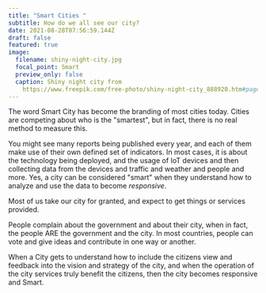 ```yaml
---
title: "Smart Cities "
subtitle: How do we all see our city?
date: 2021-08-28T07:56:59.144Z
draft: false
featured: true
image:
  filename: shiny-night-city.jpg
  focal_point: Smart
  preview_only: false
  caption: Shiny night city from
    https://www.freepik.com/free-photo/shiny-night-city_888920.htm#page=1&query=smart%20city&position=10
---
```

The word Smart City has become the branding of most cities today. Cities are competing about who is the "smartest", but in fact, there is no real method to measure this.

You might see many reports being published every year, and each of them make use of their own defined set of indicators. In most cases, it is about the technology being deployed, and the usage of IoT devices and then collecting data from the devices and traffic and weather and people and more. Yes, a city can be considered "smart" when they understand how to analyze and use the data to become *responsive*.

Most of us take our city for granted, and expect to get things or services provided. 

People complain about the government and about their city, when in fact, the people ARE the government and the city. In most countries, people can vote and give ideas and contribute in one way or another. 

When a City gets to understand how to include the citizens view and feedback into the vision and strategy of the city, and when the operation of the city services truly benefit the citizens, then the city becomes responsive and Smart.